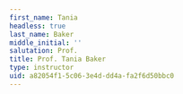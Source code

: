 ```yaml
---
first_name: Tania
headless: true
last_name: Baker
middle_initial: ''
salutation: Prof.
title: Prof. Tania Baker
type: instructor
uid: a82054f1-5c06-3e4d-dd4a-fa2f6d50bbc0
---
```


